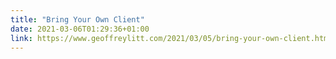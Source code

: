 ```yaml
---
title: "Bring Your Own Client"
date: 2021-03-06T01:29:36+01:00
link: https://www.geoffreylitt.com/2021/03/05/bring-your-own-client.html
---
```

